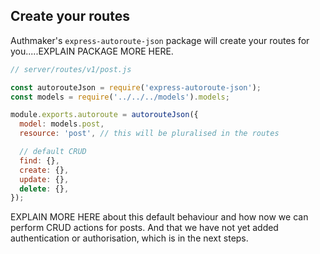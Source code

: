 ## Create your routes

Authmaker's `express-autoroute-json` package will create your routes for you.....EXPLAIN PACKAGE MORE HERE.
```javascript
// server/routes/v1/post.js

const autorouteJson = require('express-autoroute-json');
const models = require('../../../models').models;

module.exports.autoroute = autorouteJson({
  model: models.post,
  resource: 'post', // this will be pluralised in the routes

  // default CRUD
  find: {},
  create: {},
  update: {},
  delete: {},
});
```
EXPLAIN MORE HERE about this default behaviour and how now we can perform CRUD actions for posts. And that we have not yet added authentication or authorisation, which is in the next steps.
